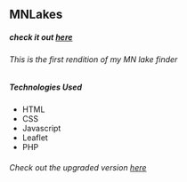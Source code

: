 ## MNLakes
##### check it out [here](http://lakes-f76ce.firebaseapp.com/)

###### This is the first rendition of my MN lake finder
##### Technologies Used
- HTML
- CSS
- Javascript
- Leaflet
- PHP

###### Check out the upgraded version [here](https://github.com/moT01/fishFinder)
